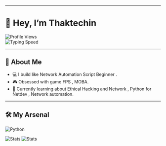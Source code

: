 
---

# 👾 Hey, I’m Thaktechin 


![Profile Views](https://komarev.com/ghpvc/?username=NineMeen&color=brightgreen)  
![Typing Speed](https://img.shields.io/badge/Typing_Speed-53_wpm-orange)  

---

## 🌌 About Me  
- 💻 I build like Network Automation Script Beginner .  
- 🎮 Obsessed with game FPS , MOBA.  
- 🌙 Currently learning about Ethical Hacking and Network , Python for Netdev  , Network automation.  
 

---

## 🛠 My Arsenal   
![Python](https://img.shields.io/badge/-Python-FFFF00?style=flat&logo=python)  





![Stats](https://github-readme-stats.vercel.app/api/top-langs/?username=NineMeen&show_icons=true&theme=dark)
![Stats](https://github-readme-stats.vercel.app/api?username=NineMeen&show_icons=true&theme=dark)
